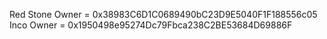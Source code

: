 Red Stone Owner = 0x38983C6D1C0689490bC23D9E5040F1F188556c05
Inco Owner = 0x1950498e95274Dc79Fbca238C2BE53684D69886F